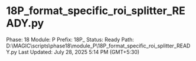 # 18P_format_specific_roi_splitter_READY.py

Phase: 18
Module: P
Prefix: 18P_
Status: Ready
Path: D:\MAGIC\scripts\phase18\module_P\18P_format_specific_roi_splitter_READY.py
Last Updated: July 28, 2025 5:14 PM (GMT+5:30)
